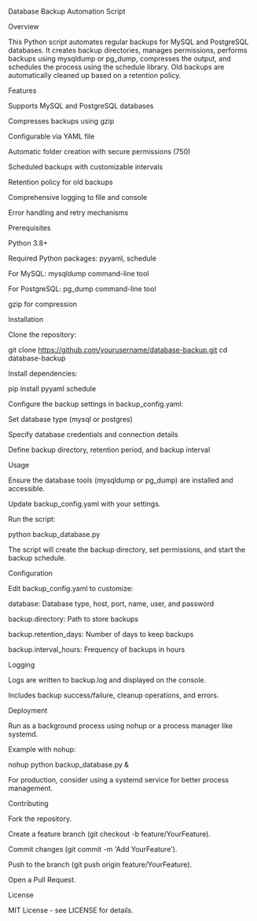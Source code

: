 Database Backup Automation Script

Overview

This Python script automates regular backups for MySQL and PostgreSQL databases. It creates backup directories, manages permissions, performs backups using mysqldump or pg_dump, compresses the output, and schedules the process using the schedule library. Old backups are automatically cleaned up based on a retention policy.

Features





Supports MySQL and PostgreSQL databases



Compresses backups using gzip



Configurable via YAML file



Automatic folder creation with secure permissions (750)



Scheduled backups with customizable intervals



Retention policy for old backups



Comprehensive logging to file and console



Error handling and retry mechanisms

Prerequisites





Python 3.8+



Required Python packages: pyyaml, schedule



For MySQL: mysqldump command-line tool



For PostgreSQL: pg_dump command-line tool



gzip for compression

Installation





Clone the repository:

git clone https://github.com/yourusername/database-backup.git
cd database-backup



Install dependencies:

pip install pyyaml schedule



Configure the backup settings in backup_config.yaml:





Set database type (mysql or postgres)



Specify database credentials and connection details



Define backup directory, retention period, and backup interval

Usage





Ensure the database tools (mysqldump or pg_dump) are installed and accessible.



Update backup_config.yaml with your settings.



Run the script:

python backup_database.py



The script will create the backup directory, set permissions, and start the backup schedule.

Configuration

Edit backup_config.yaml to customize:





database: Database type, host, port, name, user, and password



backup.directory: Path to store backups



backup.retention_days: Number of days to keep backups



backup.interval_hours: Frequency of backups in hours

Logging





Logs are written to backup.log and displayed on the console.



Includes backup success/failure, cleanup operations, and errors.

Deployment





Run as a background process using nohup or a process manager like systemd.



Example with nohup:

nohup python backup_database.py &



For production, consider using a systemd service for better process management.

Contributing





Fork the repository.



Create a feature branch (git checkout -b feature/YourFeature).



Commit changes (git commit -m 'Add YourFeature').



Push to the branch (git push origin feature/YourFeature).



Open a Pull Request.

License

MIT License - see LICENSE for details.
